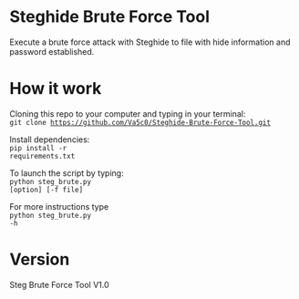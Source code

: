 # Steghide Brute Force Tool
Execute a brute force attack with Steghide to file with hide information and password established.

# How it work
Cloning this repo to your computer and typing in your terminal:<br/>
<code>git clone https://github.com/Va5c0/Steghide-Brute-Force-Tool.git</code>

Install dependencies:<br/>
<code>pip install -r requirements.txt</code>

To launch the script by typing:<br/>
<code>python steg_brute.py [option] [-f file]</code>

For more instructions type<br/>
<code>python steg_brute.py -h</code>

# Version
Steg Brute Force Tool V1.0
